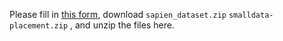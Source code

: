 Please fill in 
[this form](https://docs.google.com/forms/d/e/1FAIpQLSd7_Nqti_La1ROYjpjL8D-lkluIlswu2GJlnv_j3KyCcnMoYw/viewform?usp=sf_link), download 
`sapien_dataset.zip`
`smalldata-placement.zip`
, and unzip the files here.
